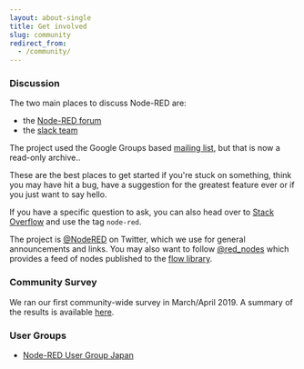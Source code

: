 ```yaml
---
layout: about-single
title: Get involved
slug: community
redirect_from:
  - /community/
---
```


### Discussion

The two main places to discuss Node-RED are:

 - the [Node-RED forum](https://discourse.nodered.org)
 - the [slack team](https://nodered.org/slack)

The project used the Google Groups based [mailing list](https://groups.google.com/forum/#!forum/node-red), but
that is now a read-only archive..

These are the best places to get started if you're stuck on something, think you may
have hit a bug, have a suggestion for the greatest feature ever or if you just
want to say hello.

If you have a specific question to ask, you can also head over to
[Stack Overflow](https://stackoverflow.com/questions/tagged/node-red) and use
the tag `node-red`.

The project is [@NodeRED](https://twitter.com/nodered) on Twitter, which we use
for general announcements and links. You may also want to follow [@red_nodes](https://twitter.com/red_nodes)
which provides a feed of nodes published to the [flow library](https://flows.nodered.org).

### Community Survey

We ran our first community-wide survey in March/April 2019. A summary of the
results is available [here](/about/community/survey/2019).

### User Groups

- [Node-RED User Group Japan](https://nodered.jp/)
